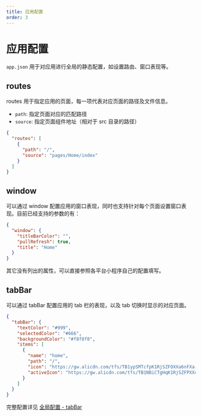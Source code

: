 ```yaml
---
title: 应用配置
order: 3
---
```


# 应用配置

`app.json` 用于对应用进行全局的静态配置，如设置路由、窗口表现等。


## routes

routes 用于指定应用的页面，每一项代表对应页面的路径及文件信息。

- `path`: 指定页面对应的匹配路径
- `source`: 指定页面组件地址（相对于 src 目录的路径）

```json
{
  "routes": [
    {
      "path": "/",
      "source": "pages/Home/index"
    }
  ]
}
```

## window

可以通过 window 配置应用的窗口表现，同时也支持针对每个页面设置窗口表现。目前已经支持的参数的有：

```json
{
  "window": {
    "titleBarColor": "",
    "pullRefresh": true,
    "title": "Home"
  }
}
```

其它没有列出的属性，可以直接参照各平台小程序自己的配置填写。

## tabBar

可以通过 tabBar 配置应用的 tab 栏的表现，以及 tab 切换时显示的对应页面。

```json
{
  "tabBar": {
    "textColor": "#999",
    "selectedColor": "#666",
    "backgroundColor": "#f8f8f8",
    "items": [
      {
        "name": "home",
        "path": "/",
        "icon": "https://gw.alicdn.com/tfs/TB1ypSMTcfpK1RjSZFOXXa6nFXa-144-144.png",
        "activeIcon": "https://gw.alicdn.com/tfs/TB1NBiCTgHqK1RjSZFPXXcwapXa-144-144.png"
      }
    ]
  }
}
```

完整配置详见 [全局配置 - tabBar](https://developers.weixin.qq.com/miniprogram/dev/reference/configuration/app.html#tabBar)



